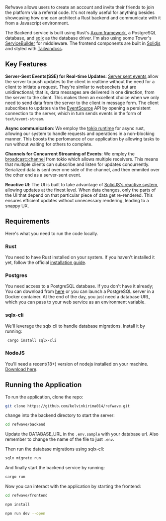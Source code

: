 Refwave allows users to create an account and invite their friends to join the platform via a referral code. It's not really useful for anything besides showcasing how one can architect a Rust backend and communicate with it from a Javascript environment.

The Backend service is built using Rust's [Axum framework](https://github.com/tokio-rs/axum), a PostgreSQL database, and [sqlx](https://docs.rs/sqlx/latest/sqlx/) as the database driver. I'm also using some Tower's [ServiceBuilder](https://docs.rs/tower/latest/tower/struct.ServiceBuilder.html) for middleware. The frontend components are built in [Solidjs](https://www.solidjs.com/) and styled with [Tailwindcss](https://tailwindcss.com/).

## Key Features

**Server-Sent Events(SSE) for Real-time Updates**: [Server sent events](https://developer.mozilla.org/en-US/docs/Web/API/Server-sent_events) allow the server to push updates to the client in realtime without the need for a client to initiate a request. They're similar to websockets but are unidirectional; that is, data messages are delivered in one direction, from the server to the client. This makes them an excellent choice when we only need to send data from the server to the client in message form. The client subscribes to updates via the [EventSource](https://developer.mozilla.org/en-US/docs/Web/API/EventSource) API by opening a persistent connection to the server, which in turn sends events in the form of `text/event-stream`. 

**Async communication**: We employ the [tokio runtime](https://tokio.rs/) for async rust, allowing our system to handle requests and operations in a non-blocking manner. This boosts the perfomance of our application by allowing tasks to run without waiting for others to complete.

**Channels for Concurrent Streaming of Events**: We employ the [broadcast::channel](https://docs.rs/tokio/latest/tokio/sync/broadcast/) from tokio which allows multiple receivers. This means that multiple clients can subscribe and listen for updates concurrently. Serialized data is sent over one side of the channel, and then emmited over the other end as a server-sent event.

**Reactive UI**: The UI is built to take advantage of [SolidJS's reactive system](https://www.solidjs.com/guides/reactivity), allowing updates at the finest level. When data changes, only the parts of the UI that depend on that particular piece of data get re-rendered. This ensures efficient updates without unnecessary rendering, leading to a snappy UX.


## Requirements

Here's what you need to run the code locally.


### Rust

You need to have Rust installed on your system. If you haven't installed it yet, follow the official [installation guide](https://www.rust-lang.org/tools/install).

### Postgres

You need access to a PostgreSQL database. If you don't have it already; You can download from [here](https://www.postgresql.org/download/) or you can launch a PostgreSQL server in a Docker container.  At the end of the day, you just need a database URL, which you can pass to your web service as an environment variable.

### sqlx-cli

We'll leverage the sqlx cli to handle database migrations. Install it by running:

```bash
 cargo install sqlx-cli 
```

### NodeJS

You'll need a recent(18+) version of nodejs installed on your machine. [Download here](https://nodejs.org/en/download).


## Running the Application

To run the application, clone the repo:
```bash
git clone https://github.com/kelvinkirima014/refwave.git
```
change into the backend directory to start the server:
```bash
cd refwave/backend
```
Update the DATABASE_URL in the `.env.sample` with your database url. Also remember to change the name of the file to just `.env`.

Then run the database migrations using sqlx-cli:
```bash
sqlx migrate run
```
And finally start the backend service by running:
```bash
cargo run
```

Now you can interact with the application by starting the frontend:

```bash
cd refwave/frontend

npm install

npm run dev --open

```